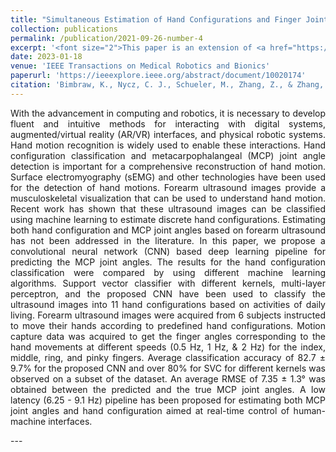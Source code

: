 ```yaml
---
title: "Simultaneous Estimation of Hand Configurations and Finger Joint Angles Using Forearm Ultrasound"
collection: publications
permalink: /publication/2021-09-26-number-4
excerpt: '<font size="2">This paper is an extension of <a href="https://ieeexplore.ieee.org/abstract/document/9812287"> this paper </a> with a focus on generalizing the classification and angle estimation task to any ML/DL architecture, and doing an extensive analysis of data at different resolutions, acquisition speeds and subjects.'
date: 2023-01-18
venue: 'IEEE Transactions on Medical Robotics and Bionics'
paperurl: 'https://ieeexplore.ieee.org/abstract/document/10020174'
citation: 'Bimbraw, K., Nycz, C. J., Schueler, M., Zhang, Z., & Zhang, H. K. (2021), &quot;Simultaneous Estimation of Hand Configurations and Finger Joint Angles Using Forearm Ultrasound,&quot, in <i>IEEE Transactions on Medical Robotics and Bionics</i>, vol. 5, no. 1, pp. 120-132, Feb. 2023, doi: 10.1109/TMRB.2023.3237774.'
---
```

<p align="justify">With the advancement in computing and robotics, it is necessary to develop fluent and intuitive methods for interacting with digital systems, augmented/virtual reality (AR/VR) interfaces, and physical robotic systems. Hand motion recognition is widely used to enable these interactions. Hand configuration classification and metacarpophalangeal (MCP) joint angle detection is important for a comprehensive reconstruction of hand motion. Surface electromyography (sEMG) and other technologies have been used for the detection of hand motions. Forearm ultrasound images provide a musculoskeletal visualization that can be used to understand hand motion. Recent work has shown that these ultrasound images can be classified using machine learning to estimate discrete hand configurations. Estimating both hand configuration and MCP joint angles based on forearm ultrasound has not been addressed in the literature. In this paper, we propose a convolutional neural network (CNN) based deep learning pipeline for predicting the MCP joint angles. The results for the hand configuration classification were compared by using different machine learning algorithms. Support vector classifier with different kernels, multi-layer perceptron, and the proposed CNN have been used to classify the ultrasound images into 11 hand configurations based on activities of daily living. Forearm ultrasound images were acquired from 6 subjects instructed to move their hands according to predefined hand configurations. Motion capture data was acquired to get the finger angles corresponding to the hand movements at different speeds (0.5 Hz, 1 Hz, & 2 Hz) for the index, middle, ring, and pinky fingers. Average classification accuracy of 82.7 ± 9.7% for the proposed CNN and over 80% for SVC for different kernels was observed on a subset of the dataset. An average RMSE of 7.35 ± 1.3° was obtained between the predicted and the true MCP joint angles. A low latency (6.25 - 9.1 Hz) pipeline has been proposed for estimating both MCP joint angles and hand configuration aimed at real-time control of human-machine interfaces.</p>
---